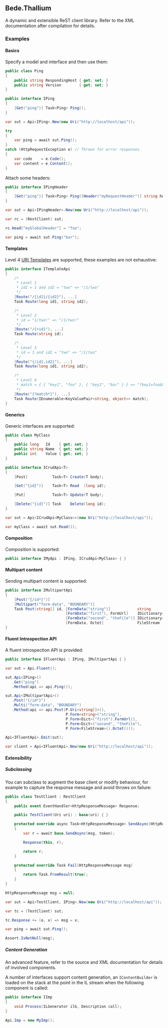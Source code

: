 ## Bede.Thallium

A dynamic and extensible ReST client library. Refer to the XML documentation
after compilation for details.

### Examples

#### Basics

Specify a model and interface and then use them:

```C#
public class Ping
{
    public string RespondingHost { get; set; }
    public string Version        { get; set; }
}

public interface IPing
{
    [Get("ping")] Task<Ping> Ping();
}

var sut = Api<IPing>.New(new Uri("http://localhost/api"));

try
{
    var ping = await sut.Ping();
}
catch (HttpRequestException e) // Thrown for error responses
{
    var code    = e.Code();
    var content = e.Content();
}
```

Attach some headers:

```C#
public interface IPingHeader
{
    [Get("ping")] Task<Ping> Ping([Header("myRequestHeader")] string head);
}

var sut = Api<IPingHeader>.New(new Uri("http://localhost/api"));

var rc = (RestClient) sut;

rc.Head["myGlobalHeader"] = "foo";

var ping = await sut.Ping("bar");

```

#### Templates

Level 4 [URI Templates](https://tools.ietf.org/html/rfc6570) are supported,
these examples are not exhaustive:

```C#
public interface ITemplateApi
{
    /*
     * Level 1
     * id1 = 1 and id2 = "two" => "/1/two"
     */
    [Route("/{id1}/{id2}"), ...]
    Task Route(long id1, string id2);

    /*
     * Level 2
     * id = "1/two!" => "/1/two!"
     */
    [Route("/{+id}"), ...]
    Task Route(string id);

    /*
     * Level 3
     * id = 1 and id2 = "two" => "/1/two"
     */
    [Route("{/id1,id2}"), ...]
    Task Route(long id1, string id2);

    /*
     * Level 4
     * match = { { "key1", "foo" }, { "key2", "bar" } } => "?key1=foo&key2=bar"
     */
    [Route("{?match*}"), ...]
    Task Route(IEnumerable<KeyValuePair<string, object>> match);
}
```

#### Generics

Generic interfaces are supported:

```C#
public class MyClass
{
    public long   Id    { get; set; }
    public string Name  { get; set; }
    public int    Value { get; set; }
}

public interface ICrudApi<T>
{
    [Post]           Task<T> Create(T body);

    [Get("{id}")]    Task<T> Read  (long id);

    [Put]            Task<T> Update(T body);

    [Delete("{id}")] Task    Delete(long id);
}

var sut = Api<ICrudApi<MyClass>>(new Uri("http://localhost/api"));

var myClass = await sut.Read(1);
```

#### Composition

Composition is supported:

```C#
public interface IMyApi : IPing, ICrudApi<MyClass> { }
```

#### Multipart content

Sending multipart content is supported:

```C#
public interface IMultipartApi
{
    [Post("{/id*}")]
    [Multipart("form-data", "BOUNDARY")]
    Task Post(string[] id, [FormData("string")]            string                      body1,
                           [FormData("first"), FormUrl]    IDictionary<string, object> body2,
                           [FormData("second", "theFile")] IDictionary<string, object> body3,
                           [FormData, Octet]               FileStream                  theOtherFile);
}
```

#### Fluent Introspection API

A fluent introspection API is provided:

```C#
public interface IFluentApi : IPing, IMultipartApi { }

var sut = Api.Fluent();

sut.Api<IPing>()
   .Get("ping")
   .Method(api => api.Ping());

sut.Api<IMultipartApi>()
   .Post("{/id*}")
   .Multi("form-data", "BOUNDARY")
   .Method(api => api.Post(P.Uri<string[]>(),
                           P.Form<string>("string"),
                           P.Form<Dict>("first").FormUrl(),
                           P.Form<Dict>("second", "theFile"),
                           P.Form<FileStream>().Octet()));

Api<IFluentApi>.Emit(sut);

var client = Api<IFluentApi>.New(new Uri("http://localhost/api"));
```

#### Extensibility

##### Subclassing

You can subclass to augment the base client or modify behaviour, for example to
capture the response message and avoid throws on failure:

```C#
public class TestClient : RestClient
{
    public event EventHandler<HttpResponseMessage> Response;

    public TestClient(Uri uri) : base(uri) { }

    protected override async Task<HttpResponseMessage> SendAsync(HttpRequestMessage msg, CancellationToken? token)
    {
        var r = await base.SendAsync(msg, token);

        Response(this, r);

        return r;
    }

    protected override Task Fail(HttpResponseMessage msg)
    {
        return Task.FromResult(true);
    }
}

HttpResponseMessage msg = null;

var sut = Api<TestClient, IPing>.New(new Uri("http://localhost/api"));

var tc = (TestClient) sut;

tc.Response += (o, x) => msg = x;

var ping = await sut.Ping();

Assert.IsNotNull(msg);
```

##### Content Generation

An advanced feature, refer to the source and XML documentation for details of
involved components.

A number of interfaces support content generation, an `IContentBuilder` is
loaded on the stack at the point in the IL stream when the following component
is called:

```C#
public interface IImp
{
    void Process(ILGenerator ilG, Description call);
}

Api.Imp = new MyImp();
```


